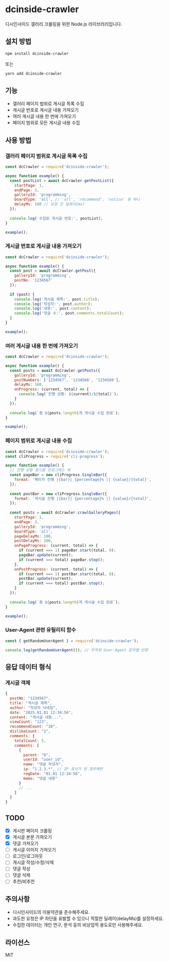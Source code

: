 # dcinside-crawler

디시인사이드 갤러리 크롤링을 위한 Node.js 라이브러리입니다.

## 설치 방법

```bash
npm install dcinside-crawler
```

또는

```bash
yarn add dcinside-crawler
```

## 기능

- 갤러리 페이지 범위로 게시글 목록 수집
- 게시글 번호로 게시글 내용 가져오기
- 여러 게시글 내용 한 번에 가져오기
- 페이지 범위로 모든 게시글 내용 수집

## 사용 방법

### 갤러리 페이지 범위로 게시글 목록 수집

```javascript
const dcCrawler = require('dcinside-crawler');

async function example() {
  const postList = await dcCrawler.getPostList({
    startPage: 1,
    endPage: 3,
    galleryId: 'programming',
    boardType: 'all', // 'all', 'recommend', 'notice' 중 하나
    delayMs: 100 // 요청 간 딜레이(ms)
  });
  
  console.log('수집된 게시글 번호:', postList);
}

example();
```

### 게시글 번호로 게시글 내용 가져오기

```javascript
const dcCrawler = require('dcinside-crawler');

async function example() {
  const post = await dcCrawler.getPost({
    galleryId: 'programming',
    postNo: '1234567'
  });
  
  if (post) {
    console.log('게시글 제목:', post.title);
    console.log('작성자:', post.author);
    console.log('내용:', post.content);
    console.log('댓글 수:', post.comments.totalCount);
  }
}

example();
```

### 여러 게시글 내용 한 번에 가져오기

```javascript
const dcCrawler = require('dcinside-crawler');

async function example() {
  const posts = await dcCrawler.getPosts({
    galleryId: 'programming',
    postNumbers: ['1234567', '1234568', '1234569'],
    delayMs: 100,
    onProgress: (current, total) => {
      console.log(`진행 상황: ${current}/${total}`);
    }
  });
  
  console.log(`총 ${posts.length}개 게시글 수집 완료`);
}

example();
```

### 페이지 범위로 게시글 내용 수집

```javascript
const dcCrawler = require('dcinside-crawler');
const cliProgress = require('cli-progress');

async function example() {
  // 진행 상황 표시용 프로그레스 바
  const pageBar = new cliProgress.SingleBar({
    format: '페이지 진행 |{bar}| {percentage}% || {value}/{total}',
  });
  
  const postBar = new cliProgress.SingleBar({
    format: '게시글 진행 |{bar}| {percentage}% || {value}/{total}',
  });
  
  const posts = await dcCrawler.crawlGalleryPages({
    startPage: 1,
    endPage: 3,
    galleryId: 'programming',
    boardType: 'all',
    pageDelayMs: 100,
    postDelayMs: 100,
    onPageProgress: (current, total) => {
      if (current === 1) pageBar.start(total, 0);
      pageBar.update(current);
      if (current === total) pageBar.stop();
    },
    onPostProgress: (current, total) => {
      if (current === 1) postBar.start(total, 0);
      postBar.update(current);
      if (current === total) postBar.stop();
    }
  });
  
  console.log(`총 ${posts.length}개 게시글 수집 완료`);
}

example();
```

### User-Agent 관련 유틸리티 함수

```javascript
const { getRandomUserAgent } = require('dcinside-crawler');

console.log(getRandomUserAgent()); // 무작위 User-Agent 문자열 반환
```

## 응답 데이터 형식

### 게시글 객체

```javascript
{
  postNo: "1234567",
  title: "게시글 제목",
  author: "작성자 닉네임",
  date: "2025.01.01 12:34:56", 
  content: "게시글 내용...",
  viewCount: "123",
  recommendCount: "10",
  dislikeCount: "2",
  comments: {
    totalCount: 5,
    comments: [
      {
        parent: "0", 
        userId: "user_id",
        name: "댓글 작성자",
        ip: "1.2.3.*", // IP 표시가 된 경우에만
        regDate: "01.01 12:34:56",
        memo: "댓글 내용"
      }
      // ...
    ]
  }
}
```

## TODO

- [x] 게시판 페이지 크롤링
- [x] 게시글 본문 가져오기
- [x] 댓글 가져오기
- [ ] 게시글 이미지 가져오기
- [ ] 로그인/로그아웃
- [ ] 게시글 작성/수정/삭제
- [ ] 댓글 작성
- [ ] 댓글 삭제
- [ ] 추천/비추천

## 주의사항

- 디시인사이드의 이용약관을 준수해주세요.
- 과도한 요청은 IP 차단을 유발할 수 있으니 적절한 딜레이(delayMs)를 설정하세요.
- 수집한 데이터는 개인 연구, 분석 등의 비상업적 용도로만 사용해주세요.

## 라이선스

MIT